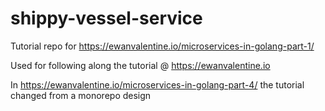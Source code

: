 # shippy-vessel-service
Tutorial repo for https://ewanvalentine.io/microservices-in-golang-part-1/

Used for following along the tutorial @ https://ewanvalentine.io 

In https://ewanvalentine.io/microservices-in-golang-part-4/ the tutorial changed from a monorepo design